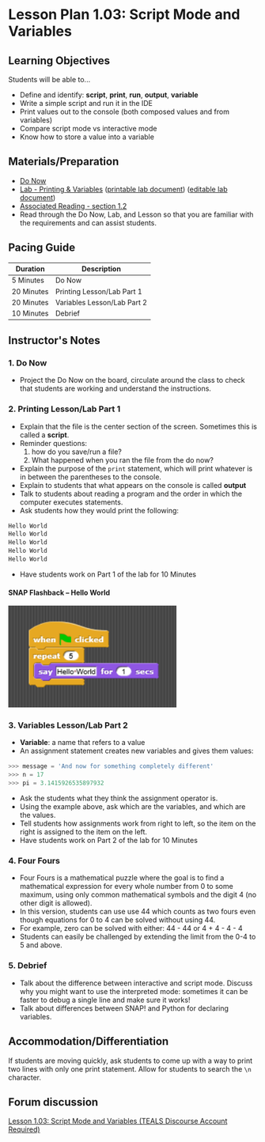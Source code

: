 # Lesson Plan 1.03: Script Mode and Variables

## Learning Objectives

Students will be able to...

* Define and identify: **script**, **print**, **run**, **output**, **variable**
* Write a simple script and run it in the IDE
* Print values out to the console (both composed values and from variables)
* Compare script mode vs interactive mode
* Know how to store a value into a variable

## Materials/Preparation

* [Do Now][]
* [Lab - Printing & Variables][] ([printable lab document][]) ([editable lab document][])
* [Associated Reading - section 1.2](https://tealsk12.github.io/2nd-semester-introduction-to-computer-science/readings.md.html#associatedreadings/1.2)
* Read through the Do Now, Lab, and Lesson so that you are familiar with the requirements and can assist students.

## Pacing Guide

| **Duration**   |     **Description**    |
| ---------- | ------------------ |
| 5 Minutes  | Do Now             |
| 20 Minutes | Printing Lesson/Lab Part 1   |
| 20 Minutes | Variables Lesson/Lab Part 2   |
| 10 Minutes | Debrief         |

## Instructor's Notes

### 1. Do Now

* Project the Do Now on the board, circulate around the class to check that students are working and understand the instructions.

### 2. Printing Lesson/Lab Part 1

* Explain that the file is the center section of the screen. Sometimes this is called a **script**.
* Reminder questions:
  1. how do you save/run a file?
  2. What happened when you ran the file from the do now?
* Explain the purpose of the `print` statement, which will print whatever is in between the parentheses to the console.
* Explain to students that what appears on the console is called **output**
* Talk to students about reading a program and the order in which the computer executes statements.
* Ask students how they would print the following:

```python
Hello World
Hello World
Hello World
Hello World
Hello World
```

* Have students work on Part 1 of the lab for 10 Minutes

#### SNAP Flashback – Hello World

![Hello World](HelloWorld-Code.png)

### 3. Variables Lesson/Lab Part 2

* **Variable**: a name that refers to a value
* An assignment statement creates new variables and gives them values:

```python
>>> message = 'And now for something completely different'
>>> n = 17
>>> pi = 3.1415926535897932
```

* Ask the students what they think the assignment operator is.
* Using the example above, ask which are the variables, and which are the values.
* Tell students how assignments work from right to left, so the item on the right is assigned to the item on the left.
* Have students work on Part 2 of the lab for 10 Minutes

### 4. Four Fours

* Four Fours is a mathematical puzzle where the goal is to find a mathematical expression for every whole number from 0 to some maximum, using only common mathematical symbols and the digit 4 (no other digit is allowed).
* In this version, students can use use 44 which counts as two fours even though equations for 0 to 4 can be solved without using 44.
* For example, zero can be solved with either: 44 - 44 or 4 + 4 - 4 - 4
* Students can easily be challenged by extending the limit from the 0-4 to 5 and above.

### 5. Debrief

* Talk about the difference between interactive and script mode. Discuss why you might want to use the interpreted mode: sometimes it can be faster to debug a single line and make sure it works!
* Talk about differences between SNAP! and Python for declaring variables.

## Accommodation/Differentiation

If students are moving quickly, ask students to come up with a way to print two lines with only one print statement. Allow for students to search the `\n` character.

[Lab - Printing & Variables]:lab.md
[Do Now]:do_now.md

## Forum discussion

[Lesson 1.03: Script Mode and Variables (TEALS Discourse Account Required)](https://forums.tealsk12.org/c/2nd-semester-unit-1/1-03-script-mode-and-variables)

[printable lab document]: https://github.com/TEALSK12/2nd-semester-introduction-to-computer-science/raw/master/units/1_unit/03_lesson/lab.pdf
[editable lab document]: https://github.com/TEALSK12/2nd-semester-introduction-to-computer-science/raw/master/units/1_unit/03_lesson/lab.docx
